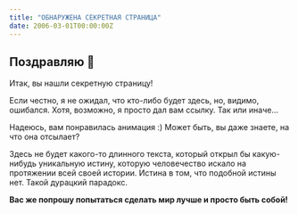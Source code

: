 ```yaml
---
title: "ОБНАРУЖЕНА СЕКРЕТНАЯ СТРАНИЦА"
date: 2006-03-01T00:00:00Z
---
```


## Поздравляю 🎉

Итак, вы нашли секретную страницу! 

Если честно, я не ожидал, что кто-либо будет здесь, но, видимо, ошибался. Хотя,
возможно, я просто дал вам ссылку. Так или иначе...

Надеюсь, вам понравилась анимация :) Может быть, вы даже знаете, на что она
отсылает?

Здесь не будет какого-то длинного текста, который открыл бы какую-нибудь
уникальную истину, которую человечество искало на протяжении всей своей
истории. Истина в том, что подобной истины нет. Такой дурацкий парадокс.

**Вас же попрошу попытаться сделать мир лучше и просто быть собой!**
